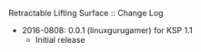 Retractable Lifting Surface :: Change Log

* 2016-0808: 0.0.1 (linuxgurugamer) for KSP 1.1
	+ Initial release
